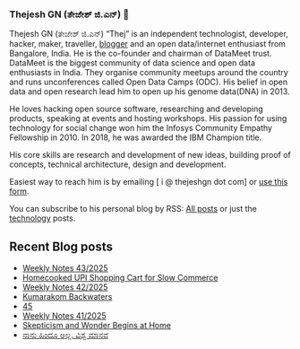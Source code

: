 ### Thejesh GN (ತೇಜೇಶ್ ಜಿ.ಎನ್) 👋

Thejesh GN (ತೇಜೇಶ್ ಜಿ.ಎನ್) “Thej” is an independent technologist, developer, hacker, maker, traveller, [blogger](https://thejeshgn.com/) and an open data/internet enthusiast from Bangalore, India. He is the co-founder and chairman of DataMeet trust. DataMeet is the biggest community of data science and open data enthusiasts in India. They organise community meetups around the country and runs unconferences called Open Data Camps (ODC). His belief in open data and open research lead him to open up his genome data(DNA) in 2013.

He loves hacking open source software, researching and developing products, speaking at events and hosting workshops. His passion for using technology for social change won him the Infosys Community Empathy Fellowship in 2010. In 2018, he was awarded the IBM Champion title.

His core skills are research and development of new ideas, building proof of concepts, technical architecture, design and development.

Easiest way to reach him is by emailing [ i @ thejeshgn dot com] or [use this form](https://thejeshgn.com/contact/).

You can subscribe to his personal blog by RSS: [All posts](https://feeds.thejeshgn.com/thejeshgn) or just the [technology](https://feeds.thejeshgn.com/technology) posts.

## Recent Blog posts
<!-- BLOG-POST-LIST:START -->
- [Weekly Notes 43/2025](https://thejeshgn.com/2025/10/24/weekly-notes-43-2025/)
- [Homecooked UPI Shopping Cart for Slow Commerce](https://thejeshgn.com/2025/10/23/homecooked-upi-shopping-cart-for-slow-commerce/)
- [Weekly Notes 42/2025](https://thejeshgn.com/2025/10/17/weekly-notes-42-2025/)
- [Kumarakom Backwaters](https://thejeshgn.com/2025/10/14/kumarakom-backwaters/)
- [45](https://thejeshgn.com/2025/10/12/45/)
- [Weekly Notes 41/2025](https://thejeshgn.com/2025/10/10/weekly-notes-41-2025/)
- [Skepticism and Wonder Begins at Home](https://thejeshgn.com/2025/10/09/skepticism-and-wonder-begins-at-home/)
- [ನಾನು ಹಿಂದೂ ಅಲ್ಲ. ವಿಶ್ವ ಮಾನವ](https://thejeshgn.com/2025/10/05/naa-hindu-alla-vishwa-manava/)
<!-- BLOG-POST-LIST:END -->
